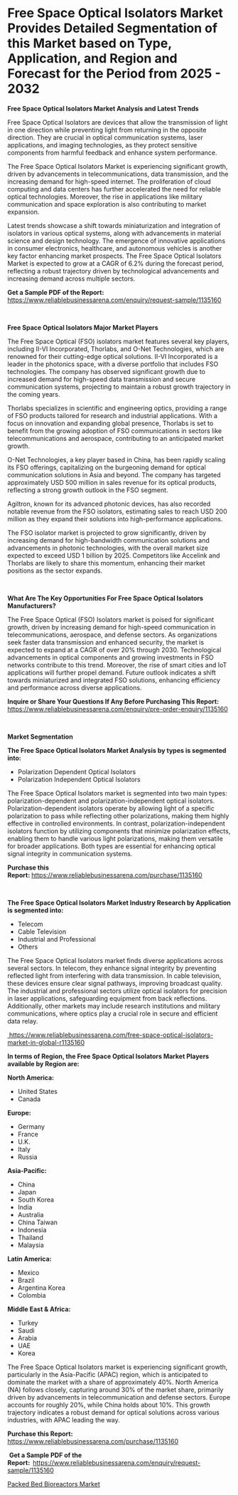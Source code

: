 <p><h1>Free Space Optical Isolators Market Provides Detailed Segmentation of this Market based on Type, Application, and Region and Forecast for the Period from 2025 - 2032</h1></p><p><strong>Free Space Optical Isolators Market Analysis and Latest Trends</strong></p>
<p><p>Free Space Optical Isolators are devices that allow the transmission of light in one direction while preventing light from returning in the opposite direction. They are crucial in optical communication systems, laser applications, and imaging technologies, as they protect sensitive components from harmful feedback and enhance system performance.</p><p>The Free Space Optical Isolators Market is experiencing significant growth, driven by advancements in telecommunications, data transmission, and the increasing demand for high-speed internet. The proliferation of cloud computing and data centers has further accelerated the need for reliable optical technologies. Moreover, the rise in applications like military communication and space exploration is also contributing to market expansion.</p><p>Latest trends showcase a shift towards miniaturization and integration of isolators in various optical systems, along with advancements in material science and design technology. The emergence of innovative applications in consumer electronics, healthcare, and autonomous vehicles is another key factor enhancing market prospects. The Free Space Optical Isolators Market is expected to grow at a CAGR of 6.2% during the forecast period, reflecting a robust trajectory driven by technological advancements and increasing demand across multiple sectors.</p></p>
<p><strong>Get a Sample PDF of the Report:&nbsp;</strong> <a href="https://www.reliablebusinessarena.com/enquiry/request-sample/1135160?utm_campaign=2264&utm_medium=2&utm_source=Github&utm_content=ia&utm_term=18022025&utm_id=free-space-optical-isolators">https://www.reliablebusinessarena.com/enquiry/request-sample/1135160</a></p>
<p>&nbsp;</p>
<p><strong>Free Space Optical Isolators Major Market Players</strong></p>
<p><p>The Free Space Optical (FSO) isolators market features several key players, including II-VI Incorporated, Thorlabs, and O-Net Technologies, which are renowned for their cutting-edge optical solutions. II-VI Incorporated is a leader in the photonics space, with a diverse portfolio that includes FSO technologies. The company has observed significant growth due to increased demand for high-speed data transmission and secure communication systems, projecting to maintain a robust growth trajectory in the coming years.</p><p>Thorlabs specializes in scientific and engineering optics, providing a range of FSO products tailored for research and industrial applications. With a focus on innovation and expanding global presence, Thorlabs is set to benefit from the growing adoption of FSO communications in sectors like telecommunications and aerospace, contributing to an anticipated market growth.</p><p>O-Net Technologies, a key player based in China, has been rapidly scaling its FSO offerings, capitalizing on the burgeoning demand for optical communication solutions in Asia and beyond. The company has targeted approximately USD 500 million in sales revenue for its optical products, reflecting a strong growth outlook in the FSO segment.</p><p>Agiltron, known for its advanced photonic devices, has also recorded notable revenue from the FSO isolators, estimating sales to reach USD 200 million as they expand their solutions into high-performance applications.</p><p>The FSO isolator market is projected to grow significantly, driven by increasing demand for high-bandwidth communication solutions and advancements in photonic technologies, with the overall market size expected to exceed USD 1 billion by 2025. Competitors like Accelink and Thorlabs are likely to share this momentum, enhancing their market positions as the sector expands.</p></p>
<p>&nbsp;</p>
<p><strong>What Are The Key Opportunities For Free Space Optical Isolators Manufacturers?</strong></p>
<p><p>The Free Space Optical (FSO) Isolators market is poised for significant growth, driven by increasing demand for high-speed communication in telecommunications, aerospace, and defense sectors. As organizations seek faster data transmission and enhanced security, the market is expected to expand at a CAGR of over 20% through 2030. Technological advancements in optical components and growing investments in FSO networks contribute to this trend. Moreover, the rise of smart cities and IoT applications will further propel demand. Future outlook indicates a shift towards miniaturized and integrated FSO solutions, enhancing efficiency and performance across diverse applications.</p></p>
<p><strong>Inquire or Share Your Questions If Any Before Purchasing This Report:</strong> <a href="https://www.reliablebusinessarena.com/enquiry/pre-order-enquiry/1135160?utm_campaign=2264&utm_medium=2&utm_source=Github&utm_content=ia&utm_term=18022025&utm_id=free-space-optical-isolators">https://www.reliablebusinessarena.com/enquiry/pre-order-enquiry/1135160</a></p>
<p>&nbsp;</p>
<p><strong>Market Segmentation</strong></p>
<p><strong>The Free Space Optical Isolators Market Analysis by types is segmented into:</strong></p>
<p><ul><li>Polarization Dependent Optical Isolators</li><li>Polarization Independent Optical Isolators</li></ul></p>
<p><p>The Free Space Optical Isolators market is segmented into two main types: polarization-dependent and polarization-independent optical isolators. Polarization-dependent isolators operate by allowing light of a specific polarization to pass while reflecting other polarizations, making them highly effective in controlled environments. In contrast, polarization-independent isolators function by utilizing components that minimize polarization effects, enabling them to handle various light polarizations, making them versatile for broader applications. Both types are essential for enhancing optical signal integrity in communication systems.</p></p>
<p><strong>Purchase this Report:&nbsp;</strong><a href="https://www.reliablebusinessarena.com/purchase/1135160?utm_campaign=2264&utm_medium=2&utm_source=Github&utm_content=ia&utm_term=18022025&utm_id=free-space-optical-isolators">https://www.reliablebusinessarena.com/purchase/1135160</a></p>
<p>&nbsp;</p>
<p><strong>The Free Space Optical Isolators Market Industry Research by Application is segmented into:</strong></p>
<p><ul><li>Telecom</li><li>Cable Television</li><li>Industrial and Professional</li><li>Others</li></ul></p>
<p><p>The Free Space Optical Isolators market finds diverse applications across several sectors. In telecom, they enhance signal integrity by preventing reflected light from interfering with data transmission. In cable television, these devices ensure clear signal pathways, improving broadcast quality. The industrial and professional sectors utilize optical isolators for precision in laser applications, safeguarding equipment from back reflections. Additionally, other markets may include research institutions and military communications, where optics play a crucial role in secure and efficient data relay.</p></p>
<p><a href="https://www.reliablebusinessarena.com/free-space-optical-isolators-market-in-global-r1135160?utm_campaign=2264&utm_medium=2&utm_source=Github&utm_content=ia&utm_term=18022025&utm_id=free-space-optical-isolators">&nbsp;https://www.reliablebusinessarena.com/free-space-optical-isolators-market-in-global-r1135160</a></p>
<p><strong>In terms of Region, the Free Space Optical Isolators Market Players available by Region are:</strong></p>
<p>
    <p> <strong> North America: </strong>
        <ul>
            <li>United States</li>
            <li>Canada</li>
        </ul>
        </p> 
    <p> <strong> Europe: </strong>
        <ul>
            <li>Germany</li>
            <li>France</li>
            <li>U.K.</li>
            <li>Italy</li>
            <li>Russia</li>
        </ul>
        </p> 
    <p> <strong> Asia-Pacific: </strong>
        <ul>
            <li>China</li>
            <li>Japan</li>
            <li>South Korea</li>
            <li>India</li>
            <li>Australia</li>
            <li>China Taiwan</li>
            <li>Indonesia</li>
            <li>Thailand</li>
            <li>Malaysia</li>
        </ul>
        </p> 
    <p> <strong> Latin America: </strong>
        <ul>
            <li>Mexico</li>
            <li>Brazil</li>
            <li>Argentina Korea</li>
            <li>Colombia</li>
        </ul>
        </p> 
    <p> <strong> Middle East & Africa: </strong>
        <ul>
            <li>Turkey</li>
            <li>Saudi</li>
            <li>Arabia</li>
            <li>UAE</li>
            <li>Korea</li>
        </ul>
    </p>
    </p>
<p><p>The Free Space Optical Isolators market is experiencing significant growth, particularly in the Asia-Pacific (APAC) region, which is anticipated to dominate the market with a share of approximately 40%. North America (NA) follows closely, capturing around 30% of the market share, primarily driven by advancements in telecommunication and defense sectors. Europe accounts for roughly 20%, while China holds about 10%. This growth trajectory indicates a robust demand for optical solutions across various industries, with APAC leading the way.</p></p>
<p><strong>Purchase this Report: </strong><a href="https://www.reliablebusinessarena.com/purchase/1135160?utm_campaign=2264&utm_medium=2&utm_source=Github&utm_content=ia&utm_term=18022025&utm_id=free-space-optical-isolators">https://www.reliablebusinessarena.com/purchase/1135160</a></p>
<p>&nbsp;<strong>Get a Sample PDF of the Report:&nbsp;&nbsp;</strong><a href="https://www.reliablebusinessarena.com/enquiry/request-sample/1135160?utm_campaign=2264&utm_medium=2&utm_source=Github&utm_content=ia&utm_term=18022025&utm_id=free-space-optical-isolators">https://www.reliablebusinessarena.com/enquiry/request-sample/1135160</a></p>
<p><strong></strong></p>
<p><p><a href="https://github.com/princessbartram3/Market-Research-Report-List-1/blob/main/packed-bed-bioreactors-market.md?utm_campaign=2264&utm_medium=2&utm_source=Github&utm_content=ia&utm_term=18022025&utm_id=free-space-optical-isolators">Packed Bed Bioreactors Market</a></p></p>